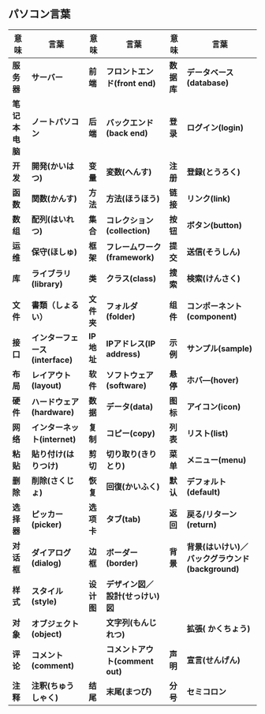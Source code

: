 ## パソコン言葉

| 意味           | 言葉                            | 意味       | 言葉                             | 意味       | 言葉                                             |
| -------------- | ------------------------------- | ---------- | -------------------------------- | ---------- | ------------------------------------------------ |
| **服务器**     | **サーバー**                    | **前端**   | **フロントエンド(front end)**    | **数据库** | **データベース(database)**                       |
| **笔记本电脑** | **ノートパソコン**              | **后端**   | **バックエンド(back end)**       | **登录**   | **ログイン(login)**                              |
| **开发**       | **開発(かいはつ)**              | **变量**   | **変数(へんす)**                 | **注册**   | **登録(とうろく)**                               |
| **函数**       | **関数(かんす)**                | **方法**   | **方法(ほうほう)**               | **链接**   | **リンク(link)**                                 |
| **数组**       | **配列(はいれつ)**              | **集合**   | **コレクション(collection)**     | **按钮**   | **ボタン(button)**                               |
| **运维**       | **保守(ほしゅ)**                | **框架**   | **フレームワーク(framework)**    | **提交**   | **送信(そうしん)**                               |
| **库**         | **ライブラリ(library)**         | **类**     | **クラス(class)**                | **搜索**   | **検索(けんさく)**                               |
| **文件**       | **書類（しょるい）**            | **文件夹** | **フォルダ(folder)**             | **组件**   | **コンポーネント(component)**                    |
| **接口**       | **インターフェース(interface)** | **IP地址** | **IPアドレス(IP address)**       | **示例**   | **サンプル(sample)**                             |
| **布局**       | **レイアウト(layout)**          | **软件**   | **ソフトウェア(software)**       | **悬停**   | **ホバ―(hover)**                                 |
| **硬件**       | **ハードウェア(hardware)**      | **数据**   | **データ(data)**                 | **图标**   | **アイコン(icon)**                               |
| **网络**       | **インターネット(internet)**    | **复制**   | **コピー(copy)**                 | **列表**   | **リスト(list)**                                 |
| **粘贴**       | **貼り付け(はりつけ)**          | **剪切**   | **切り取り(きりとり)**           | **菜单**   | **メニュー(menu)**                               |
| **删除**       | **削除(さくじょ)**              | **恢复**   | **回復(かいふく)**               | **默认**   | **デフォルト(default)**                          |
| **选择器**     | **ピッカー(picker)**            | **选项卡** | **タブ(tab)**                    | **返回**   | **戻る/リターン(return)**                        |
| **对话框**     | **ダイアログ(dialog)**          | **边框**   | **ボーダー(border)**             | **背景**   | **背景(はいけい)／バックグラウンド(background)** |
| **样式**       | **スタイル(style)**             | **设计图** | **デザイン図／設計(せっけい)図** |            |                                                  |
| **对象**       | **オブジェクト(object)**        |            | **文字列(もんじれつ)**           |            | **拡張( かくちょう)**                            |
| **评论**       | **コメント(comment)**           |            | **コメントアウト(comment out)**  | **声明**   | **宣言(せんげん)**                               |
| **注释**       | **注釈(ちゅうしゃく)**          | **结尾**   | **末尾(まつび)**                 | **分号**   | **セミコロン**                                   |

